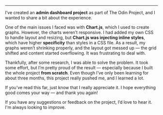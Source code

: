 
---

I’ve created an **admin dashboard project** as part of The Odin Project, and I wanted to share a bit about the experience.

One of the main issues I faced was with **Chart.js**, which I used to create graphs. However, the charts weren’t responsive. I had added my own CSS to handle layout and resizing, but **Chart.js was injecting inline styles**, which have higher **specificity** than styles in a CSS file. As a result, my graphs weren’t shrinking properly, and the layout got messed up — the grid shifted and content started overflowing. It was frustrating to deal with.

Thankfully, after some research, I was able to solve the problem. It took some effort, but I’m pretty proud of the result — especially because I built the whole project **from scratch**. Even though I’ve only been learning for about three months, this project really pushed me, and I learned a lot.

If you’ve read this far, just know that I really appreciate it. I hope everything good comes your way — and thank you again!

If you have any suggestions or feedback on the project, I’d love to hear it. I'm always looking to improve.

